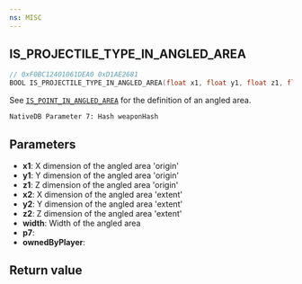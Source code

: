 ```yaml
---
ns: MISC
---
```

## IS_PROJECTILE_TYPE_IN_ANGLED_AREA

```c
// 0xF0BC12401061DEA0 0xD1AE2681
BOOL IS_PROJECTILE_TYPE_IN_ANGLED_AREA(float x1, float y1, float z1, float x2, float y2, float z2, float width, float p6, Any p7, BOOL ownedByPlayer);
```

See [`IS_POINT_IN_ANGLED_AREA`](#_0x2A70BAE8883E4C81) for the definition of an angled area.

```
NativeDB Parameter 7: Hash weaponHash
```

## Parameters
* **x1**: X dimension of the angled area 'origin'
* **y1**: Y dimension of the angled area 'origin'
* **z1**: Z dimension of the angled area 'origin'
* **x2**: X dimension of the angled area 'extent'
* **y2**: Y dimension of the angled area 'extent'
* **z2**: Z dimension of the angled area 'extent'
* **width**: Width of the angled area
* **p7**: 
* **ownedByPlayer**: 

## Return value
